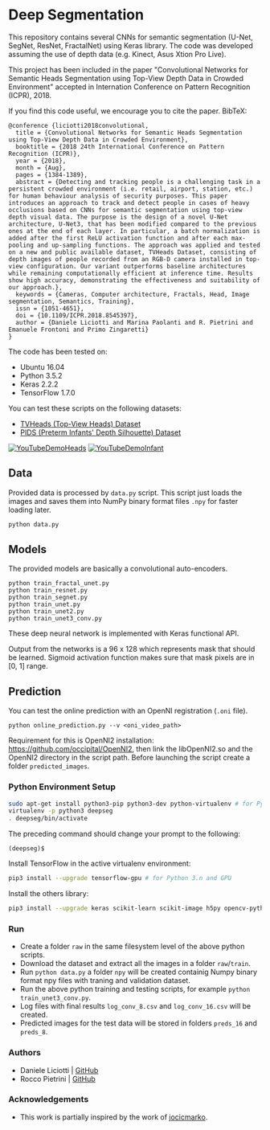 # Deep Segmentation

This repository contains several CNNs for semantic segmentation (U-Net, SegNet, ResNet, FractalNet) using Keras library.
The code was developed assuming the use of depth data (e.g. Kinect, Asus Xtion Pro Live).

This project has been included in the paper "Convolutional Networks for Semantic Heads Segmentation using Top-View Depth Data in Crowded Environment" accepted in Internation Conference on Pattern Recognition (ICPR), 2018.

If you find this code useful, we encourage you to cite the paper. BibTeX:

    @conference {liciotti2018convolutional,
      title = {Convolutional Networks for Semantic Heads Segmentation using Top-View Depth Data in Crowded Environment},
      booktitle = {2018 24th International Conference on Pattern Recognition (ICPR)},
      year = {2018},
      month = {Aug},
      pages = {1384-1389},
      abstract = {Detecting and tracking people is a challenging task in a persistent crowded environment (i.e. retail, airport, station, etc.) for human behaviour analysis of security purposes. This paper introduces an approach to track and detect people in cases of heavy occlusions based on CNNs for semantic segmentation using top-view depth visual data. The purpose is the design of a novel U-Net architecture, U-Net3, that has been modified compared to the previous ones at the end of each layer. In particular, a batch normalization is added after the first ReLU activation function and after each max-pooling and up-sampling functions. The approach was applied and tested on a new and public available dataset, TVHeads Dataset, consisting of depth images of people recorded from an RGB-D camera installed in top-view configuration. Our variant outperforms baseline architectures while remaining computationally efficient at inference time. Results show high accuracy, demonstrating the effectiveness and suitability of our approach.},
      keywords = {Cameras, Computer architecture, Fractals, Head, Image segmentation, Semantics, Training},
      issn = {1051-4651},
      doi = {10.1109/ICPR.2018.8545397},
      author = {Daniele Liciotti and Marina Paolanti and R. Pietrini and Emanuele Frontoni and Primo Zingaretti}
    }

The code has been tested on:

* Ubuntu 16.04
* Python 3.5.2
* Keras 2.2.2
* TensorFlow 1.7.0

You can test these scripts on the following datasets:

* [TVHeads (Top-View Heads) Dataset](http://vrai.dii.univpm.it/tvheads-dataset)
* [PIDS (Preterm Infants' Depth Silhouette) Dataset](http://vrai.dii.univpm.it/pids-dataset)

[![YouTubeDemoHeads](https://img.youtube.com/vi/MWjcW-3A5-I/0.jpg)](https://www.youtube.com/watch?v=MWjcW-3A5-I)
[![YouTubeDemoInfant](https://img.youtube.com/vi/_GCnkUXPTJk/0.jpg)](https://www.youtube.com/watch?v=_GCnkUXPTJk)

## Data
Provided data is processed by `data.py` script. This script just loads the images and saves them into NumPy binary format files `.npy` for faster loading later.

```bash
python data.py
```
## Models
The provided models are basically a convolutional auto-encoders.
```
python train_fractal_unet.py
python train_resnet.py
python train_segnet.py
python train_unet.py
python train_unet2.py
python train_unet3_conv.py
```
These deep neural network is implemented with Keras functional API.

Output from the networks is a 96 x 128 which represents mask that should be learned. Sigmoid activation function makes sure that mask pixels are in [0, 1] range.

## Prediction

You can test the online prediction with an OpenNI registration (`.oni` file).
```
python online_prediction.py --v <oni_video_path>
```
Requirement for this is OpenNI2 installation: https://github.com/occipital/OpenNI2, then link the libOpenNI2.so and the OpenNI2 directory in the script path. Before launching the script create a folder ```predicted_images```.

### Python Environment Setup

```bash
sudo apt-get install python3-pip python3-dev python-virtualenv # for Python 3.n
virtualenv -p python3 deepseg
. deepseg/bin/activate
```

The preceding command should change your prompt to the following:

```
(deepseg)$ 
```
Install TensorFlow in the active virtualenv environment:

```bash
pip3 install --upgrade tensorflow-gpu # for Python 3.n and GPU
```

Install the others library:

```bash
pip3 install --upgrade keras scikit-learn scikit-image h5py opencv-python primesense
```
### Run

* Create a folder `raw` in the same filesystem level of the above python scripts.
* Download the dataset and extract all the images in a folder `raw`/`train`.
* Run `python data.py` a folder `npy` will be created containig Numpy binary format npy files with traning and validation dataset.
* Run the above python training and testing scripts, for example `python train_unet3_conv.py`.
* Log files with final results `log_conv_8.csv` and `log_conv_16.csv` will be created.
* Predicted images for the test data will be stored in folders `preds_16` and `preds_8`.

### Authors
* Daniele Liciotti | [GitHub](https://github.com/danielelic)
* Rocco Pietrini | [GitHub](https://github.com/roccopietrini)

### Acknowledgements
* This work is partially inspired by the work of [jocicmarko](https://github.com/jocicmarko).
